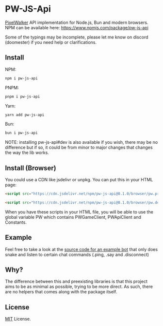 # PW-JS-Api

[PixelWalker](https://pixelwalker.net) API implementation for Node.js, Bun and modern browsers. NPM can be available here: https://www.npmjs.com/package/pw-js-api

Some of the typings may be incomplete, please let me know on discord (doomester) if you need help or clarifications.

## Install

NPM:
```bash
npm i pw-js-api
```

PNPM:
```bash
pnpm i pw-js-api
```

Yarn:
```bash
yarn add pw-js-api
```

Bun:
```bash
bun i pw-js-api
```

NOTE: installing pw-js-api#dev is also available if you wish, there may be no difference but if so, it could be from minor to major changes that changes the way the lib works.

## Install (Browser)

You could use a CDN like jsdelivr or unpkg. You can put this in your HTML page:

```html
<script src="https://cdn.jsdelivr.net/npm/pw-js-api@0.1.0/browser/pw.prod.js"></script>
```

```html
<script src="https://cdn.jsdelivr.net/npm/pw-js-api@0.1.0/browser/pw.dev.js"></script>
```

When you have these scripts in your HTML file, you will be able to use the global variable PW which contains PWGameClient, PWApiClient and Constants.

## Example

Feel free to take a look at the [source code for an example bot](https://github.com/doomestee/PW-JS-Api/blob/main/examples/) that only does snake and listen to certain chat commands (.ping, .say and .disconnect)

## Why?

The difference between this and preexisting libraries is that this project aims to be as minimal as possible, trying to be more direct. As such, there are no helpers that comes along with the package itself.

## License

[MIT](/LICENSE) License.